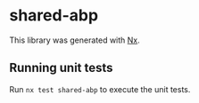 # shared-abp

This library was generated with [Nx](https://nx.dev).

## Running unit tests

Run `nx test shared-abp` to execute the unit tests.
